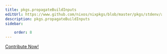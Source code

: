 ```yaml
---
title: pkgs.propagateBuildInputs
editUrl: https://www.github.com/nixos/nixpkgs/blob/master/pkgs/stdenv/adapters.nix#L130C26
description: pkgs.propagateBuildInputs
sidebar:

    order: 8
---
```


<a href="https://www.github.com/nixos/nixpkgs/blob/master/pkgs/stdenv/adapters.nix#L130C26">Contribute Now!</a>



